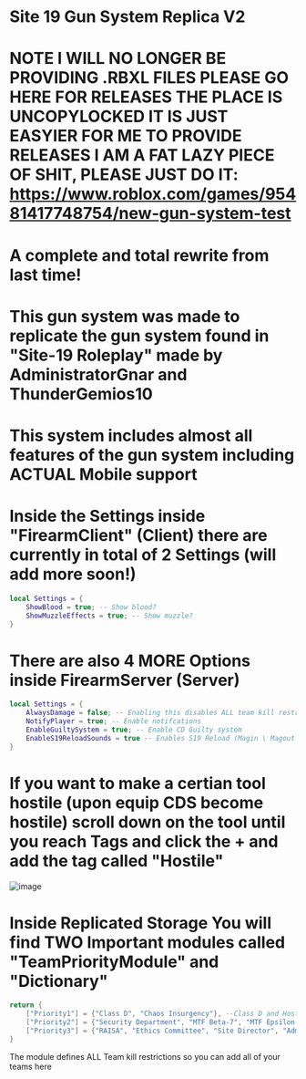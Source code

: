 # Site 19 Gun System Replica V2

# NOTE I WILL NO LONGER BE PROVIDING .RBXL FILES PLEASE GO HERE FOR RELEASES THE PLACE IS UNCOPYLOCKED IT IS JUST EASYIER FOR ME TO PROVIDE RELEASES I AM A FAT LAZY PIECE OF SHIT, PLEASE JUST DO IT: https://www.roblox.com/games/95481417748754/new-gun-system-test

# A complete and total rewrite from last time!

# This gun system was made to replicate the gun system found in "Site-19 Roleplay" made by AdministratorGnar and ThunderGemios10

# This system includes almost all features of the gun system including ACTUAL Mobile support

# Inside the Settings inside "FirearmClient" (Client) there are currently in total of 2 Settings (will add more soon!)

```lua
local Settings = {
	ShowBlood = true; -- Show blood?
	ShowMuzzleEffects = true; -- Show muzzle?
}
```
# There are also 4 MORE Options inside FirearmServer (Server)

```lua
local Settings = {
	AlwaysDamage = false; -- Enabling this disables ALL team kill restrictions
	NotifyPlayer = true; -- Enable notifcations
	EnableGuiltySystem = true; -- Enable CD Guilty system
	EnableS19ReloadSounds = true -- Enables S19 Reload (Magin \ Magout Sounds) + Mag Transparency else, Will revert to the normal single reload sound if there is one
}
```

# If you want to make a certian tool hostile (upon equip CDS become hostile) scroll down on the tool until you reach Tags and click the + and add the tag called "Hostile"
![image](https://github.com/user-attachments/assets/9fff060b-f70c-4142-ae45-18b5eab518e0)


# Inside Replicated Storage You will find TWO Important modules called "TeamPriorityModule" and "Dictionary"

```lua
return {
	["Priority1"] = {"Class D", "Chaos Insurgency"}, --Class D and Hostile teams
	["Priority2"] = {"Security Department", "MTF Beta-7", "MTF Epsilon-11", "MTF Nu-7", "Intelligence Agency", "Scientific Department", "Medical Department","Janitor"}, -- Normal foundation teams
	["Priority3"] = {"RAISA", "Ethics Committee", "Site Director", "Administrative Department", "MTF Omega-1", "MTF Alpha-1","Internal Security Department"} -- TK Foundation teams
}
```
The module defines ALL Team kill restrictions so you can add all of your teams here



